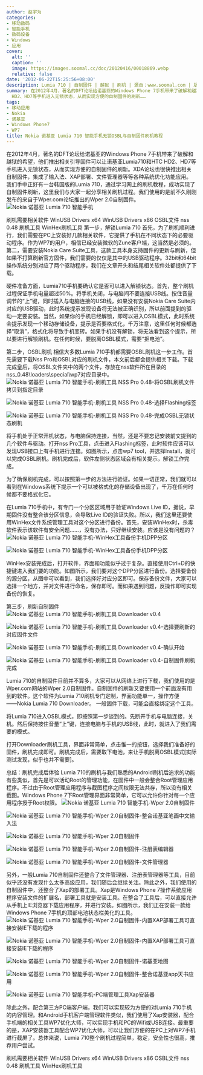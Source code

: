 ```yaml
---
author: 赵宇为
categories:
- 移动数码
- 智能手机
- 数码设备
- Windows
- 应用
cover:
  alt: ''
  caption: ''
  image: https://images.soomal.cc/doc/20120416/00018869.webp
  relative: false
date: '2012-06-22T15:25:56+08:00'
description: Lumia 710 | 自制固件 | 越狱 | 刷机 | 源自：www.soomal.com | 版权：原创 |  平均/总评分：05.50/11
summary: 在2012年4月，著名的DFT论坛给诺基亚的Windows Phone 7手机带来了破解和越狱的希望，他们推出相关引导固件可以让诺基亚Lumia710和HTC
  HD2、HD7等手机进入无锁状态，从而实现方便的自制固件的刷新……
tags:
- 移动应用
- Nokia
- 诺基亚
- Windows Phone7
- WP7
title: Nokia 诺基亚 Lumia 710 智能手机无锁OSBL与自制固件刷机教程
---
```


在2012年4月，著名的DFT论坛给诺基亚的Windows Phone 7手机带来了破解和越狱的希望，他们推出相关引导固件可以让诺基亚Lumia710和HTC HD2、HD7等手机进入无锁状态，从而实现方便的自制固件的刷新。XDA论坛也很快推出相关自制固件，集成了输入法、XAP部署、文件管理器等等各种系统优化功能应用。我们手中正好有一台韩国版的Lumia 710，通过学习网上的刷机教程，成功实现了自制固件刷新，这里我们与大家一起分享相关刷机过程。我们使用的是前不久刚刚发布的来自于Wper.com论坛推出的Wper 2.0自制固件。
![Nokia 诺基亚 Lumia 710 智能手机](https://images.soomal.cc/doc/20120416/00018868.webp)





刷机需要相关软件
WinUSB Drivers x64
WinUSB Drivers x86
OSBL文件
nss 0.48 刷机工具
WinHex刷机工具
第一步，解锁Lumia 710
首先，为了刷机顺利进行，我们需要在PC上安装好几款相关软件，它提供了手机在不同状态下的必要驱动程序。作为WP7的用户，相信已经安装微软的Zune客户端，这当然是必须的。第二，需要安装Nokia Care Suite工具，这款工具本身支持固件的更新与刷新，但如果不打算刷新官方固件，我们需要的仅仅是其中的USB驱动程序。32bit和64bit操作系统分别对应了两个驱动程序，我们在文章开头和结尾相关软件处都提供了下载。

硬件准备方面，Lumia710手机要确认它是否可以进入解锁状态。首先，整个刷机过程保证手机电量超过50%。将手机关闭，与电脑间不要连接USB线。按住音量调节的“上”键，同时插入与电脑连接的USB线，如果没有安装Nokia Care Suite内对应的USB驱动，此时系统提示发现设备将无法被正确识别，所以前面提到的驱动一定要安装。当然，如果你的手机已经解锁，即可以进入OSBL模式，此时系统会提示发现一个移动存储设备，提示是否要格式化，千万注意，这里任何时候都选择“取消”，格式化将导致手机变砖。如果手机没有解锁，将无法看到这个提示，所以要进行解锁刷机。在任何时候，要脱离OSBL模式，需要“抠电池”。

第二步，OSBL刷机
相信大多数Lumia 710手机都需要OSBL刷机这一步工作。首先需要下载Nss Pro和OSBL对应的刷机文件，本文前后都会提供相关下载。下载完成皇后，将OSBL文件夹中的两个文件，存放在nss软件所在目录的nss_0.48\loaders\special\wp7对应目录中。
![Nokia 诺基亚 Lumia 710 智能手机-刷机工具 NSS Pro 0.48-将OSBL刷机文件拷贝到指定目录](https://images.soomal.cc/doc/20120622/00020540.webp)




![Nokia 诺基亚 Lumia 710 智能手机-刷机工具 NSS Pro 0.48-选择Flashing标签](https://images.soomal.cc/doc/20120622/00020541.webp)




![Nokia 诺基亚 Lumia 710 智能手机-刷机工具 NSS Pro 0.48-完成OSBL无锁状态刷机](https://images.soomal.cc/doc/20120622/00020542.webp)




将手机处于正常开机状态，与电脑保持连接，当然，还是不要忘记安装前文提到的几个软件与驱动。打开nss Pro工具，点击进入Flashing标签，此时软件应该可以发现USB接口上有手机进行连接。如图所示，点击wp7 tool，并选择Install，就可以完成OSBL刷机。刷机完成后，软件左侧状态区域会有相关提示，解锁工作完成。

为了确保刷机完成，可以按照第一步的方法进行验证。如果一切正常，我们就可以看到在Windows系统下提示一个可以被格式化的存储设备出现了，千万在任何时候都不要格式化它。

在Lumia 710手机中，有专门一个分区区域用于验证Windows Live ID，据说，早期固件没有整合该分区信息，会导致Live ID的验证失败。所以，我们这里还要使用WinHex文件系统管理工具对这个分区进行备份。首先，安装WinHex时，杀毒软件表示该软件有安全问题……，没有办法，只好继续安装。应该是没有问题的？
![Nokia 诺基亚 Lumia 710 智能手机-WinHex工具备份手机DPP分区](https://images.soomal.cc/doc/20120622/00020557.webp)




![Nokia 诺基亚 Lumia 710 智能手机-WinHex工具备份手机DPP分区](https://images.soomal.cc/doc/20120622/00020558.webp)




WinHex安装完成后，打开软件，界面和功能似乎过于复杂。直接使用Ctrl+D的快捷键进入我们要的功能。如图所示，我们要对这个DPP分区进行备份。选择要备份的源分区，从图中可以看到，我们选择好对应分区即可。保存备份文件，大家可以选择一个地方，并对文件进行命名，保存即可。而如果遇到问题，反操作即可实现备份的恢复。

第三步，刷新自制固件
![Nokia 诺基亚 Lumia 710 智能手机-刷机工具 Downloader v0.4](https://images.soomal.cc/doc/20120622/00020543.webp)




![Nokia 诺基亚 Lumia 710 智能手机-刷机工具 Downloader v0.4-选择要刷新的对应固件文件](https://images.soomal.cc/doc/20120622/00020544.webp)




![Nokia 诺基亚 Lumia 710 智能手机-刷机工具 Downloader v0.4-确认开始](https://images.soomal.cc/doc/20120622/00020545.webp)




![Nokia 诺基亚 Lumia 710 智能手机-刷机工具 Downloader v0.4-自制固件刷机完成](https://images.soomal.cc/doc/20120622/00020546.webp)




Lumia 710的自制固件目前并不算多，大家可以从网络上进行下载，我们使用的是Wper.com网站的Wper 2.0自制固件。自制固件的刷新又要使用一个前面没有用到的软件。这个软件为Lumia 710刷机专门定制，界面功能单一，操作方便――Nokia Lumia 710 Downloader。 一般固件下载，可能会直接绑定这个工具。

将Lumia 710进入OSBL模式，即按照第一步谈到的。先断开手机与电脑连接，关机。然后保持按住音量“上”键，连接电脑与手机的USB线，此时，就进入了我们需要的模式。

打开Downloader刷机工具，界面非常简单，点击惟一的按钮，选择我们准备好的固件，刷机完成即可。刷机完成后，需要取下电池，来让手机脱离OSBL模式[实际测试发现，似乎也并不需要]。

总结：刷机完成后体验
Lumia 710的刷机与我们熟悉的Android刷机后追求的功能有些类似，首先是可以活动Root的管理功能，在固件中一般会整合Root管理应用程序。不过由于Root管理应用程序与截图程序之间权限无法共存，所以没有相关截图。Windows Phone 7下Root管理界面非常简单，它可以允许你针对每一个应用程序授于Root权限。
![Nokia 诺基亚 Lumia 710 智能手机-Wper 2.0自制固件](https://images.soomal.cc/doc/20120622/00020547.webp)




![Nokia 诺基亚 Lumia 710 智能手机-Wper 2.0自制固件-整合诺基亚笔画中文输入法](https://images.soomal.cc/doc/20120622/00020548.webp)




![Nokia 诺基亚 Lumia 710 智能手机-Wper 2.0自制固件](https://images.soomal.cc/doc/20120622/00020549.webp)




![Nokia 诺基亚 Lumia 710 智能手机-Wper 2.0自制固件-注册表编辑器](https://images.soomal.cc/doc/20120622/00020550.webp)




![Nokia 诺基亚 Lumia 710 智能手机-Wper 2.0自制固件-文件管理器](https://images.soomal.cc/doc/20120622/00020551.webp)




另外，一般Lumia 710自制固件还整合了文件管理器、注册表管理器等工具，目前似乎还没有发现什么太多高级应用，我们随后会继续关注。除此之外，我们使用的自制固件中，还整合了Xap的部署工具。Xap是Windows Phone 7操作系统应用程序安装文件的扩展名，部署工具就是安装工具。在整合了工具后，可以直接允许从手机上IE浏览器下载应用程序，并进行安装。如图所示，我们正在安装一款给Windows Phone 7手机的顶部电池状态栏美化的工具。
![Nokia 诺基亚 Lumia 710 智能手机-Wper 2.0自制固件-内置XAP部署工具可直接安装IE下载的程序](https://images.soomal.cc/doc/20120622/00020552.webp)




![Nokia 诺基亚 Lumia 710 智能手机-Wper 2.0自制固件-内置XAP部署工具可直接安装IE下载的程序](https://images.soomal.cc/doc/20120622/00020553.webp)




![Nokia 诺基亚 Lumia 710 智能手机-Wper 2.0自制固件-诺基亚地图](https://images.soomal.cc/doc/20120622/00020554.webp)




![Nokia 诺基亚 Lumia 710 智能手机-Wper 2.0自制固件-整合诺基亚app天书应用](https://images.soomal.cc/doc/20120622/00020555.webp)




![Nokia 诺基亚 Lumia 710 智能手机-PC端管理工具Xap安装器](https://images.soomal.cc/doc/20120622/00020556.webp)





除此之外，配合第三方PC端客户端，我们可以实现较为方便的对Lumia 710手机的内容管理。和Android手机客户端管理软件类似，我们使用了Xap安装器，配合手机端的相关工具WP7优化大师，可以实现手机和PC的Wifi或USB连接。最重要的是，XAP安装器工具配合WP7优化大师，可以让我们方便的在PC上对WP7手机进行截屏了。总体来说，Lumia 710整个刷机过程简单，稳定，安全性也很高，推荐用户尝试。


刷机需要相关软件
WinUSB Drivers x64
WinUSB Drivers x86
OSBL文件
nss 0.48 刷机工具
WinHex刷机工具